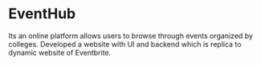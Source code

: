 # EventHub
Its an online platform allows users to browse through events organized by colleges. Developed a website with UI and backend which is replica to dynamic website of Eventbrite.
